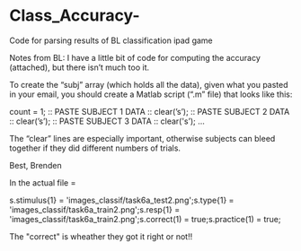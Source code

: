 # Class_Accuracy-
Code for parsing results of BL classification ipad game 

Notes from BL:
I have a little bit of code for computing the accuracy (attached), but there isn’t much too it.

To create the “subj” array (which holds all the data), given what you pasted in your email, you should create a Matlab script (“.m” file) that looks like this:

count = 1;
:: PASTE SUBJECT 1 DATA ::
clear(’s’);
:: PASTE SUBJECT 2 DATA ::
clear(’s’);
:: PASTE SUBJECT 3 DATA ::
clear('s’);
…

The “clear” lines are especially important, otherwise subjects can bleed together if they did different numbers of trials.

Best,
Brenden


In the actual file = 

 s.stimulus{1} = 'images_classif/task6a_test2.png';s.type{1} = 'images_classif/task6a_train2.png';s.resp{1} = 'images_classif/task6a_train2.png';s.correct(1) = true;s.practice(1) = true;

The "correct" is wheather they got it right or not!!
